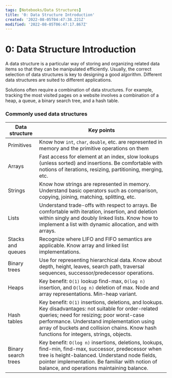 ```yaml
---
tags: [Notebooks/Data Structures]
title: '0: Data Structure Introduction'
created: '2022-08-05T04:47:38.221Z'
modified: '2022-08-05T06:47:17.867Z'
---
```


# 0: Data Structure Introduction

A data structure is a particular way of storing and organizing related data items so that they can be manipulated efficiently. Usually, the correct selection of data structures is key to designing a good algorithm. Different data structures are suited to different applications. 

Solutions often require a combination of data structures. For example, tracking the most visited pages on a website involves a combination of a heap, a queue, a binary search tree, and a hash table. 

### Commonly used data structures

| Data structure | Key points | 
| ------ | --- |
| Primitives | Know how `int`, `char`, `double`, etc. are represented in memory and the primitive operations on them  |
| Arrays     | Fast access for element at an index, slow lookups (unless sorted) and insertions. Be comfortable with notions of iterations, resizing, partitioning, merging, etc.   |
| Strings | Know how strings are represented in memory. Understand basic operators such as comparison, copying, joining, matching, splitting, etc.
| Lists | Understand trade-offs with respect to arrays. Be comfortable with iteration, insertion, and deletion within singly and doubly linked lists. Know how to implement a list with dynamic allocation, and with arrays.
| Stacks and queues | Recognize where LIFO and FIFO semantics are applicable. Know array and linked list implementations.
| Binary trees | Use for representing hierarchical data. Know about depth, height, leaves, search path, traversal sequences, successor/predecessor operations.
| Heaps | Key benefit: `O(1)` lookup find-max, `O(log n)` insertion, and `O(log n)` deletion of max. Node and array representations. Min-heap variant.
| Hash tables | Key benefit: `O(1)` insertions, deletions, and lookups. Key disadvantages: not suitable for order-related queries; need for resizing; poor worst-case performance. Understand implementation using array of buckets and collision chains. Know hash functions for integers, strings, objects.
| Binary search trees | Key benefit: `O(log n)` insertions, deletions, lookups, find-min, find-max, successor, predecessor when tree is height-balanced. Understand node fields, pointer implementation. Be familiar with notion of balance, and operations maintaining balance.
